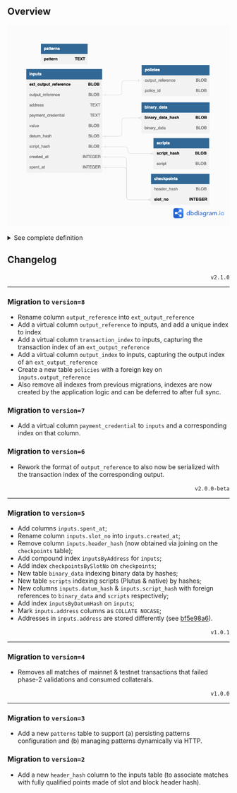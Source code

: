 ## Overview

<p align="center">
  <picture>
    <source media="(prefers-color-scheme: dark)" srcset="./schema-dark.png">
    <img alt="Database schema." src="./schema-light.png">
  </picture>
</p>

<details>
  <summary>See complete definition</summary>

```sql
CREATE TABLE `inputs` (
  `ext_output_reference` BLOB PRIMARY KEY NOT NULL,
  `output_reference` BLOB NOT NULL GENERATED ALWAYS AS (substr(`ext_output_reference`, 1, 34)) VIRTUAL,
  `output_index` BLOB NOT NULL GENERATED ALWAYS AS (substr(`ext_output_reference`, -4, 2)) VIRTUAL,
  `transaction_index` BLOB NOT NULL GENERATED ALWAYS AS (substr(`ext_output_reference`, -2)) VIRTUAL,
  `address` TEXT COLLATE NOCASE NOT NULL,
  `payment_credential` TEXT COLLATE NOCASE NOT NULL GENERATED ALWAYS AS (substr(`address`, -56)),
  `value` BLOB NOT NULL,
  `datum_hash` BLOB,
  `script_hash` BLOB,
  `created_at` INTEGER NOT NULL,
  `spent_at` INTEGER
);

CREATE UNIQUE INDEX `inputsByOutputReference` ON `inputs` (`output_reference`);

CREATE INDEX `inputsByAddress` ON `inputs` (`address` COLLATE NOCASE, `spent_at`);
CREATE INDEX `inputsByPaymentCredential` ON `inputs` (`payment_credential` COLLATE NOCASE, `spent_at`);
CREATE INDEX `inputsByDatumHash` ON `inputs` (`datum_hash`);
CREATE INDEX `inputsByCreatedAt` ON `inputs` (`created_at`);
CREATE INDEX `inputsBySpentAt` ON `inputs` (`spent_at`);

CREATE TABLE `policies` (
  `output_reference` BLOB NOT NULL,
  `policy_id` BLOB NOT NULL,
  PRIMARY KEY (`output_reference`, `policy_id`),
  CONSTRAINT `fk_policies_inputs`
    FOREIGN KEY (`output_reference`)
    REFERENCES inputs(`output_reference`)
    ON DELETE CASCADE
);

CREATE TABLE `checkpoints` (
  `header_hash` BLOB NOT NULL,
  `slot_no` INTEGER PRIMARY KEY NOT NULL
);

CREATE TABLE `binary_data` (
  `binary_data_hash` BLOB PRIMARY KEY NOT NULL,
  `binary_data` BLOB NOT NULL
);

CREATE TABLE `scripts` (
  `script_hash` BLOB PRIMARY KEY NOT NULL,
  `script` BLOB NOT NULL
);

CREATE TABLE `patterns` (
  `pattern` TEXT PRIMARY KEY NOT NULL
);
```
</details>

## Changelog

<p align="right"><code>v2.1.0</code></p>
<hr/>

### Migration to `version=8`

- Rename column `output_reference` into `ext_output_reference`
- Add a virtual column `output_reference` to inputs, and add a unique index to index
- Add a virtual column `transaction_index` to inputs, capturing the transaction index of an `ext_output_reference`
- Add a virtual column `output_index` to inputs, capturing the output index of an `ext_output_reference`
- Create a new table `policies` with a foreign key on `inputs.output_reference`
- Also remove all indexes from previous migrations, indexes are now created by the application logic and can be deferred to after full sync.

### Migration to `version=7`

- Add a virtual column `payment_credential` to `inputs` and a corresponding index on that column.

### Migration to `version=6`

- Rework the format of `output_reference` to also now be serialized with the transaction index of the corresponding output.

<p align="right"><code>v2.0.0-beta</code></p>
<hr/>

### Migration to `version=5`

- Add columns `inputs.spent_at`;
- Rename column `inputs.slot_no` into `inputs.created_at`;
- Remove column `inputs.header_hash` (now obtained via joining on the `checkpoints` table);
- Add compound index `inputsByAddress` for `inputs`;
- Add index `checkpointsBySlotNo` on `checkpoints`;
- New table `binary_data` indexing binary data by hashes;
- New table `scripts` indexing scripts (Plutus & native) by hashes;
- New columns `inputs.datum_hash` & `inputs.script_hash` with foreign references to `binary_data` and `scripts` respectively;
- Add index `inputsByDatumHash` on `inputs`;
- Mark `inputs.address` columns as `COLLATE NOCASE`;
- Addresses in `inputs.address` are stored differently (see [bf5e98a6](https://github.com/CardanoSolutions/kupo/commit/bf5e98a6a57eaacf21d3e0ab0fecbac5c5af8028)).


<p align="right"><code>v1.0.1</code></p>
<hr/>

### Migration to `version=4`

- Removes all matches of mainnet & testnet transactions that failed phase-2 validations and consumed collaterals.

<p align="right"><code>v1.0.0</code></p>
<hr/>

### Migration to `version=3`

- Add a new `patterns` table to support (a) persisting patterns configuration and (b) managing patterns dynamically via HTTP.

### Migration to `version=2`

- Add a new `header_hash` column to the inputs table (to associate matches with fully qualified points made of slot and block header hash).
